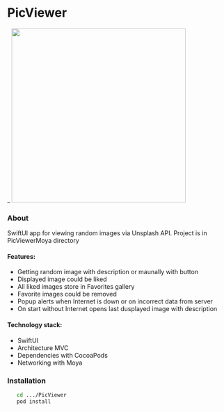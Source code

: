 # PicViewer
_
    <img src="https://user-images.githubusercontent.com/105886145/171062197-9a4f621d-617f-42b2-95be-66e92f0b36be.gif" width="400"> 
    
### About ###
SwiftUI app for viewing random images via Unsplash API.
Project is in PicViewerMoya directory

#### Features: ####
   - Getting random image with description or maunally with button
   - Displayed image could be liked
   - All liked images store in Favorites gallery
   - Favorite images could be removed
   - Popup alerts when Internet is down or on incorrect data from server
   - On start without Internet opens last dusplayed image with description

#### Technology stack: ####
  - SwiftUI
  - Architecture MVC
  - Dependencies with CocoaPods
  - Networking with Moya


### Installation ###
```sh
   cd .../PicViewer
   pod install 
```
